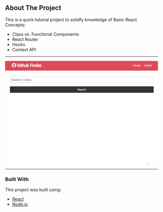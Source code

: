 ## About The Project

This is a quick tutorial project to solidfy knowledge of Basic React Concepts:
- Class vs. Functional Components
- React Router
- Hooks
- Context API

<hr>

![Main Snapshot](./githubfinder.gif)

<hr>

### Built With

This project was built using:

- [React](https://reactjs.org/)
- [Node.js](https://nodejs.org/api/fs.html)
